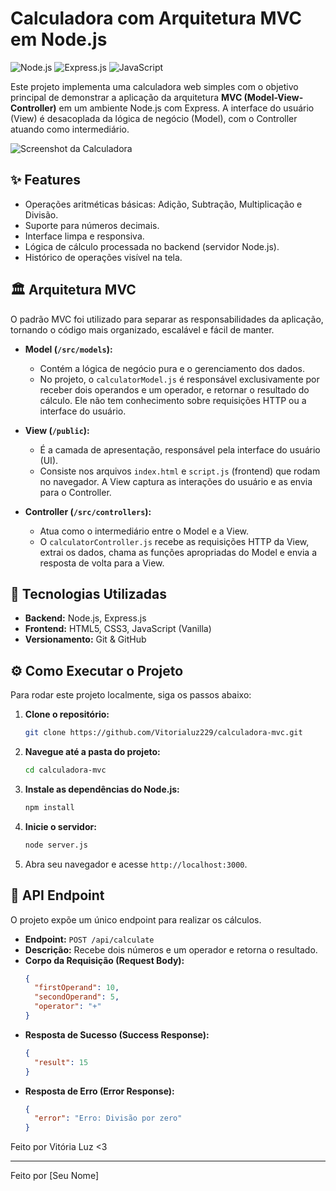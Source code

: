 # Calculadora com Arquitetura MVC em Node.js

![Node.js](https://img.shields.io/badge/Node.js-43853D?style=for-the-badge&logo=node.js&logoColor=white)
![Express.js](https://img.shields.io/badge/Express.js-000000?style=for-the-badge&logo=express&logoColor=white)
![JavaScript](https://img.shields.io/badge/JavaScript-F7DF1E?style=for-the-badge&logo=javascript&logoColor=black)

Este projeto implementa uma calculadora web simples com o objetivo principal de demonstrar a aplicação da arquitetura **MVC (Model-View-Controller)** em um ambiente Node.js com Express. A interface do usuário (View) é desacoplada da lógica de negócio (Model), com o Controller atuando como intermediário.

![Screenshot da Calculadora](./screenshot.png)

## ✨ Features

*   Operações aritméticas básicas: Adição, Subtração, Multiplicação e Divisão.
*   Suporte para números decimais.
*   Interface limpa e responsiva.
*   Lógica de cálculo processada no backend (servidor Node.js).
*   Histórico de operações visível na tela.

## 🏛️ Arquitetura MVC

O padrão MVC foi utilizado para separar as responsabilidades da aplicação, tornando o código mais organizado, escalável e fácil de manter.

*   **Model (`/src/models`):**
    *   Contém a lógica de negócio pura e o gerenciamento dos dados.
    *   No projeto, o `calculatorModel.js` é responsável exclusivamente por receber dois operandos e um operador, e retornar o resultado do cálculo. Ele não tem conhecimento sobre requisições HTTP ou a interface do usuário.

*   **View (`/public`):**
    *   É a camada de apresentação, responsável pela interface do usuário (UI).
    *   Consiste nos arquivos `index.html` e `script.js` (frontend) que rodam no navegador. A View captura as interações do usuário e as envia para o Controller.

*   **Controller (`/src/controllers`):**
    *   Atua como o intermediário entre o Model e a View.
    *   O `calculatorController.js` recebe as requisições HTTP da View, extrai os dados, chama as funções apropriadas do Model e envia a resposta de volta para a View.

## 🚀 Tecnologias Utilizadas

*   **Backend:** Node.js, Express.js
*   **Frontend:** HTML5, CSS3, JavaScript (Vanilla)
*   **Versionamento:** Git & GitHub

## ⚙️ Como Executar o Projeto

Para rodar este projeto localmente, siga os passos abaixo:

1.  **Clone o repositório:**
    ```bash
    git clone https://github.com/Vitorialuz229/calculadora-mvc.git
    ```

2.  **Navegue até a pasta do projeto:**
    ```bash
    cd calculadora-mvc
    ```

3.  **Instale as dependências do Node.js:**
    ```bash
    npm install
    ```

4.  **Inicie o servidor:**
    ```bash
    node server.js
    ```

5.  Abra seu navegador e acesse `http://localhost:3000`.

## 📡 API Endpoint

O projeto expõe um único endpoint para realizar os cálculos.

*   **Endpoint:** `POST /api/calculate`
*   **Descrição:** Recebe dois números e um operador e retorna o resultado.
*   **Corpo da Requisição (Request Body):**
    ```json
    {
      "firstOperand": 10,
      "secondOperand": 5,
      "operator": "+"
    }
    ```
*   **Resposta de Sucesso (Success Response):**
    ```json
    {
      "result": 15
    }
    ```
*   **Resposta de Erro (Error Response):**
    ```json
    {
      "error": "Erro: Divisão por zero"
    }
    ```

Feito por Vitória Luz <3

---
Feito por [Seu Nome]
